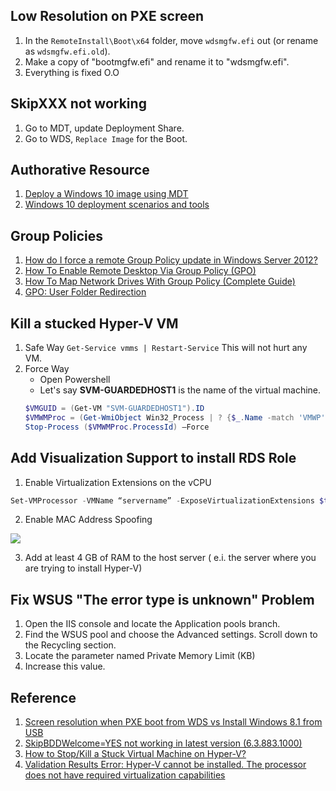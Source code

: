 ## Low Resolution on PXE screen
1. In the `RemoteInstall\Boot\x64` folder, move `wdsmgfw.efi` out (or rename as `wdsmgfw.efi.old`).
2. Make a copy of "bootmgfw.efi" and rename it to "wdsmgfw.efi".
3. Everything is fixed O.O

## SkipXXX not working
1. Go to MDT, update Deployment Share.
2. Go to WDS, `Replace Image` for the Boot.

## Authorative Resource
1. [Deploy a Windows 10 image using MDT](https://docs.microsoft.com/en-us/windows/deployment/deploy-windows-mdt/deploy-a-windows-10-image-using-mdt)
2. [Windows 10 deployment scenarios and tools](https://docs.microsoft.com/en-us/windows/deployment/windows-deployment-scenarios-and-tools)

## Group Policies
1. [How do I force a remote Group Policy update in Windows Server 2012?](https://www.petri.com/force-remote-group-policy-update-gpmc)
2. [How To Enable Remote Desktop Via Group Policy (GPO)](https://thesysadminchannel.com/how-to-enable-remote-desktop-via-group-policy-gpo/)
3. [How To Map Network Drives With Group Policy (Complete Guide)](https://activedirectorypro.com/map-network-drives-with-group-policy/)
4. [GPO: User Folder Redirection](https://rdr-it.com/en/gpo-user-folder-redirection/)

## Kill a stucked Hyper-V VM
1. Safe Way
`Get-Service vmms | Restart-Service`
This will not hurt any VM.
2. Force Way
    - Open Powershell
    - Let's say **SVM-GUARDEDHOST1** is the name of the virtual machine.
    ```powershell
    $VMGUID = (Get-VM "SVM-GUARDEDHOST1").ID
    $VMWMProc = (Get-WmiObject Win32_Process | ? {$_.Name -match 'VMWP' -and $_.CommandLine -match $VMGUID})
    Stop-Process ($VMWMProc.ProcessId) –Force
    ```

## Add Visualization Support to install RDS Role
1. Enable Virtualization Extensions on the vCPU
  ```powershell
  Set-VMProcessor -VMName “servername” -ExposeVirtualizationExtensions $true
  ```
2. Enable MAC Address Spoofing

  ![](https://ittutorials.net/wp-content/uploads/image_thumb-433.png)

3. Add at least 4 GB of RAM to the host server ( e.i. the server where you are trying to install Hyper-V)

## Fix WSUS "The error type is unknown" Problem
1. Open the IIS console and locate the Application pools branch.
2. Find the WSUS pool and choose the Advanced settings. Scroll down to the Recycling section.
3. Locate the parameter named Private Memory Limit (KB)
4. Increase this value.

## Reference
1. [Screen resolution when PXE boot from WDS vs Install Windows 8.1 from USB](https://social.technet.microsoft.com/Forums/windowsserver/en-US/32669390-a4a5-40e4-8c0e-58f7e7a7ad54/screen-resolution-when-pxe-boot-from-wds-vs-install-windows-81-from-usb?forum=winserversetup)
2. [SkipBDDWelcome=YES not working in latest version (6.3.883.1000)](https://social.technet.microsoft.com/Forums/en-US/61e5ddc5-8466-4ea9-8feb-7595d2727382/skipbddwelcomeyes-not-working-in-latest-version-638831000?forum=mdt)
3. [How to Stop/Kill a Stuck Virtual Machine on Hyper-V?
](http://woshub.com/how-to-stop-a-hung-virtual-machine-on-hyper-v-2016/)
4. [Validation Results Error: Hyper-V cannot be installed. The processor does not have required virtualization capabilities](https://ittutorials.net/microsoft/windows-server-2016/validation-results-error-hyper-v-cannot-be-installed-the-processor-does-not-have-required-virtualization-capabilities/)
